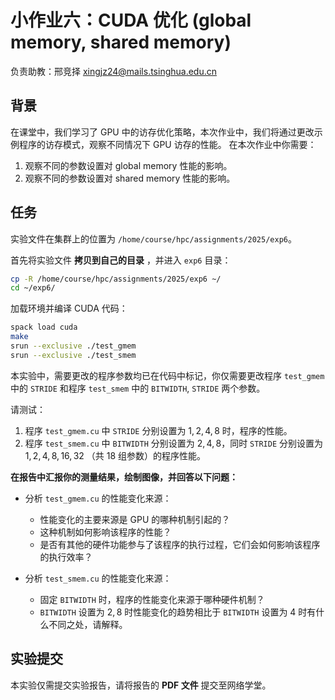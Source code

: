 # 小作业六：CUDA 优化 (global memory, shared memory)

负责助教：邢竞择 xingjz24@mails.tsinghua.edu.cn

## 背景

在课堂中，我们学习了 GPU 中的访存优化策略，本次作业中，我们将通过更改示例程序的访存模式，观察不同情况下 GPU 访存的性能。
在本次作业中你需要：

1. 观察不同的参数设置对 global memory 性能的影响。
2. 观察不同的参数设置对 shared memory 性能的影响。

## 任务

实验文件在集群上的位置为 `/home/course/hpc/assignments/2025/exp6`。

首先将实验文件 **拷贝到自己的目录** ，并进入 `exp6` 目录：

```bash
cp -R /home/course/hpc/assignments/2025/exp6 ~/
cd ~/exp6/
```

加载环境并编译 CUDA 代码：

```bash
spack load cuda
make
srun --exclusive ./test_gmem
srun --exclusive ./test_smem
```

本实验中，需要更改的程序参数均已在代码中标记，你仅需要更改程序 `test_gmem` 中的 `STRIDE` 和程序 `test_smem` 中的 `BITWIDTH`, `STRIDE` 两个参数。

请测试：

1. 程序 `test_gmem.cu` 中 `STRIDE` 分别设置为 $1, 2, 4, 8$ 时，程序的性能。
2. 程序 `test_smem.cu` 中 `BITWIDTH` 分别设置为 $2, 4, 8$，同时 `STRIDE` 分别设置为 $1, 2, 4, 8, 16, 32$ （共 18 组参数）的程序性能。

**在报告中汇报你的测量结果，绘制图像，并回答以下问题：**

* 分析 `test_gmem.cu` 的性能变化来源：
    * 性能变化的主要来源是 GPU 的哪种机制引起的？
    * 这种机制如何影响该程序的性能？
    * 是否有其他的硬件功能参与了该程序的执行过程，它们会如何影响该程序的执行效率？

* 分析 `test_smem.cu` 的性能变化来源：
    * 固定 `BITWIDTH` 时，程序的性能变化来源于哪种硬件机制？
    * `BITWIDTH` 设置为 $2, 8$ 时性能变化的趋势相比于 `BITWIDTH` 设置为 $4$ 时有什么不同之处，请解释。

## 实验提交

本实验仅需提交实验报告，请将报告的 **PDF 文件** 提交至网络学堂。
